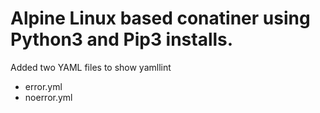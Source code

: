 Alpine Linux based conatiner using Python3 and Pip3 installs.
=========

Added two YAML files to show yamllint
* error.yml
* noerror.yml
